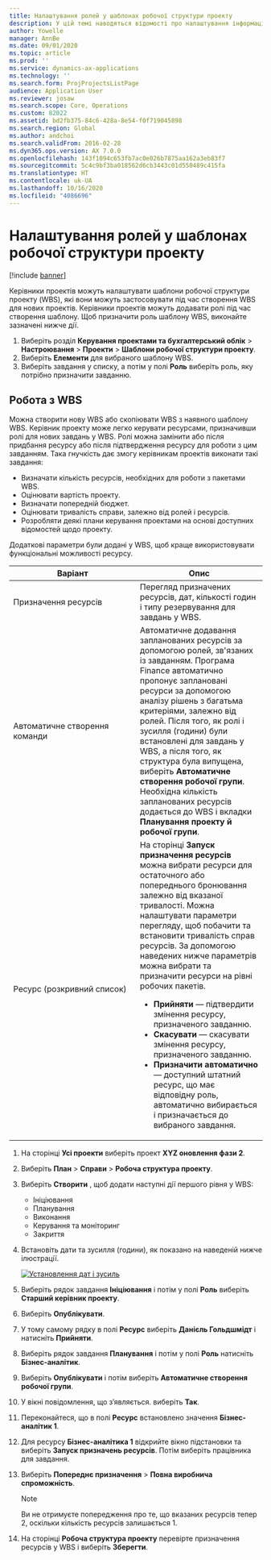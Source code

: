 ```yaml
---
title: Налаштування ролей у шаблонах робочої структури проекту
description: У цій темі наводяться відомості про налаштування інформації ролі в шаблонах робочої структури проекту.
author: Yowelle
manager: AnnBe
ms.date: 09/01/2020
ms.topic: article
ms.prod: ''
ms.service: dynamics-ax-applications
ms.technology: ''
ms.search.form: ProjProjectsListPage
audience: Application User
ms.reviewer: josaw
ms.search.scope: Core, Operations
ms.custom: 82022
ms.assetid: bd2fb375-84c6-428a-8e54-f0f719045898
ms.search.region: Global
ms.author: andchoi
ms.search.validFrom: 2016-02-28
ms.dyn365.ops.version: AX 7.0.0
ms.openlocfilehash: 143f1094c653fb7ac0e026b7875aa162a3eb83f7
ms.sourcegitcommit: 5c4c9bf3ba018562d6cb3443c01d550489c415fa
ms.translationtype: HT
ms.contentlocale: uk-UA
ms.lasthandoff: 10/16/2020
ms.locfileid: "4086696"
---
```

# <a name="set-up-roles-on-work-breakdown-structure-templates"></a>Налаштування ролей у шаблонах робочої структури проекту

[!include [banner](../includes/banner.md)]

Керівники проектів можуть налаштувати шаблони робочої структури проекту (WBS), які вони можуть застосовувати під час створення WBS для нових проектів. Керівники проектів можуть додавати ролі під час створення шаблону. Щоб призначити роль шаблону WBS, виконайте зазначені нижче дії.

1. Виберіть розділ **Керування проектами та бухгалтерський облік** > **Настроювання** > **Проекти** > **Шаблони робочої структури проекту**.
2. Виберіть **Елементи** для вибраного шаблону WBS.
3. Виберіть завдання у списку, а потім у полі **Роль** виберіть роль, яку потрібно призначити завданню.

## <a name="work-with-a-wbs"></a>Робота з WBS

Можна створити нову WBS або скопіювати WBS з наявного шаблону WBS. Керівник проекту може легко керувати ресурсами, призначивши ролі для нових завдань у WBS. Ролі можна замінити або після придбання ресурсу або після підтвердження ресурсу для роботи з цим завданням. Така гнучкість дає змогу керівникам проектів виконати такі завдання:

- Визначати кількість ресурсів, необхідних для роботи з пакетами WBS.
- Оцінювати вартість проекту.
- Визначати попередній бюджет.
- Оцінювати тривалість справи, залежно від ролей і ресурсів.
- Розробляти деякі плани керування проектами на основі доступних відомостей щодо проекту.

Додаткові параметри були додані у WBS, щоб краще використовувати функціональні можливості ресурсу.

<table>
<colgroup>
<col width="50%" />
<col width="50%" />
</colgroup>
<thead>
<tr class="header">
<th>Варіант</th>
<th>Опис</th>
</tr>
</thead>
<tbody>
<tr class="odd">
<td>Призначення ресурсів</td>
<td>Перегляд призначених ресурсів, дат, кількості годин і типу резервування для завдань у WBS.</td>
</tr>
<tr class="even">
<td>Автоматичне створення команди</td>
<td>Автоматичне додавання запланованих ресурсів за допомогою ролей, зв'язаних із завданням. Програма Finance автоматично пропонує заплановані ресурси за допомогою аналізу рішень з багатьма критеріями, залежно від ролей. Після того, як ролі і зусилля (години) були встановлені для завдань у WBS, а після того, як структура була випущена, виберіть <strong>Автоматичне створення робочої групи</strong>. Необхідна кількість запланованих ресурсів додається до WBS і вкладки <strong>Планування проекту й робочої групи</strong>.</td>
</tr>
<tr class="odd">
<td>Ресурс (розкривний список)</td>
<td>На сторінці <strong>Запуск призначення ресурсів</strong> можна вибрати ресурси для остаточного або попереднього бронювання залежно від вказаної тривалості. Можна налаштувати параметри перегляду, щоб побачити та встановити тривалість справ ресурсів. За допомогою наведених нижче параметрів можна вибрати та призначити ресурси на рівні робочих пакетів.
<ul>
<li><strong>Прийняти</strong> — підтвердити змінення ресурсу, призначеного завданню.</li>
<li><strong>Скасувати</strong> — скасувати змінення ресурсу, призначеного завданню.</li>
<li><strong>Призначити автоматично</strong> — доступний штатний ресурс, що має відповідну роль, автоматично вибирається і призначається до вибраного завдання.</li>
</ul></td>
</tr>
</tbody>
</table>

1. На сторінці **Усі проекти** виберіть проект **XYZ оновлення фази 2**.
2. Виберіть **План** > **Справи** > **Робоча структура проекту**.
3. Виберіть **Створити** , щоб додати наступні дії першого рівня у WBS:

    - Ініціювання
    - Планування
    - Виконання
    - Керування та моніторинг
    - Закриття

4. Встановіть дати та зусилля (години), як показано на наведеній нижче ілюстрації.

    [![Установлення дат і зусиль](./media/projectresourcing10.jpg)](./media/projectresourcing10.jpg)

5. Виберіть рядок завдання **Ініціювання** і потім у полі **Роль** виберіть **Старший керівник проекту**.
6. Виберіть **Опублікувати**.
7. У тому самому рядку в полі **Ресурс** виберіть **Данієль Гольдшмідт** і натисніть **Прийняти**.
8. Виберіть рядок завдання **Планування** і потім у полі **Роль** натисніть **Бізнес-аналітик**.
9. Виберіть **Опублікувати** і потім виберіть **Автоматичне створення робочої групи**.
10. У вікні повідомлення, що з’являється. виберіть **Так**.
11. Переконайтеся, що в полі **Ресурс** встановлено значення **Бізнес-аналітик 1**.
12. Для ресурсу **Бізнес-аналітика 1** відкрийте вікно підстановки та виберіть **Запуск призначень ресурсів**. Потім виберіть працівника для завдання.
13. Виберіть **Попереднє призначення** &gt; **Повна виробнича спроможність**.

    > [!NOTE] 
    > Ви не отримуєте попередження про те, що вказаних ресурсів тепер 2, оскільки кількість ресурсів залишається 1.

14. На сторінці **Робоча структура проекту** перевірте призначення ресурсів у WBS і виберіть **Зберегти**.
